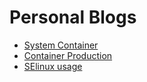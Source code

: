 # Personal Blogs 
- [System Container](system_container.md)
- [Container Production](container_production.md)
- [SElinux usage](selinux.md)
